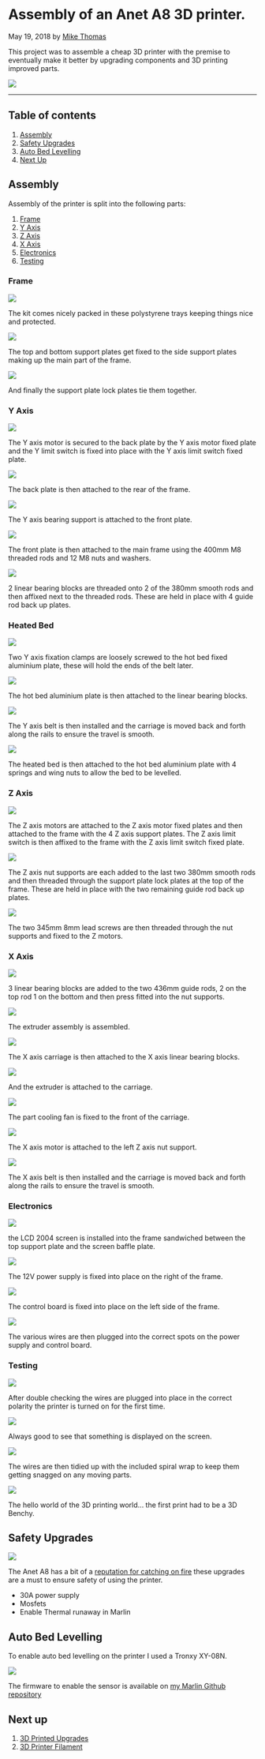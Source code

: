 # Assembly of an Anet A8 3D printer.

May 19, 2018 by [Mike Thomas](https://github.com/mikepthomas)

This project was to assemble a cheap 3D printer with the premise to eventually make it better by upgrading components and 3D printing improved parts.

![](https://github.com/mikepthomas/mikepthomas.github.io/raw/develop/src/img/printer/printer-hero.jpg)

---

## Table of contents

1. [Assembly](#assembly)
2. [Safety Upgrades](#safety-upgrades)
3. [Auto Bed Levelling](#auto-bed-levelling)
4. [Next Up](#next-up)

## Assembly

Assembly of the printer is split into the following parts:

1. [Frame](#frame)
2. [Y Axis](#y-axis)
3. [Z Axis](#z-axis)
4. [X Axis](#x-axis)
5. [Electronics](#electronics)
6. [Testing](#testing)

### Frame

![](https://github.com/mikepthomas/mikepthomas.github.io/raw/develop/src/img/printer/01-before-assembly.jpg)

The kit comes nicely packed in these polystyrene trays keeping things nice and protected.

![](https://github.com/mikepthomas/mikepthomas.github.io/raw/develop/src/img/printer/02-mid-frame.jpg)

The top and bottom support plates get fixed to the side support plates making up the main part of the frame.

![](https://github.com/mikepthomas/mikepthomas.github.io/raw/develop/src/img/printer/03-top-frame.jpg)

And finally the support plate lock plates tie them together.

### Y Axis

![](https://github.com/mikepthomas/mikepthomas.github.io/raw/develop/src/img/printer/04-y-axis-motor.jpg)

The Y axis motor is secured to the back plate by the Y axis motor fixed plate and the Y limit switch is fixed into place with the Y axis limit switch fixed plate.

![](https://github.com/mikepthomas/mikepthomas.github.io/raw/develop/src/img/printer/05-rear-frame.jpg)

The back plate is then attached to the rear of the frame.

![](https://github.com/mikepthomas/mikepthomas.github.io/raw/develop/src/img/printer/06-y-axis-tensioner.jpg)

The Y axis bearing support is attached to the front plate.

![](https://github.com/mikepthomas/mikepthomas.github.io/raw/develop/src/img/printer/07-y-axis-install.jpg)

The front plate is then attached to the main frame using the 400mm M8 threaded rods and 12 M8 nuts and washers.

![](https://github.com/mikepthomas/mikepthomas.github.io/raw/develop/src/img/printer/08-y-axis-rods.jpg)

2 linear bearing blocks are threaded onto 2 of the 380mm smooth rods and then affixed next to the threaded rods. These are held in place with 4 guide rod back up plates.

### Heated Bed

![](https://github.com/mikepthomas/mikepthomas.github.io/raw/develop/src/img/printer/09-bed-carriage.jpg)

Two Y axis fixation clamps are loosely screwed to the hot bed fixed aluminium plate, these will hold the ends of the belt later.

![](https://github.com/mikepthomas/mikepthomas.github.io/raw/develop/src/img/printer/10-bed-carriage-install.jpg)

The hot bed aluminium plate is then attached to the linear bearing blocks.

![](https://github.com/mikepthomas/mikepthomas.github.io/raw/develop/src/img/printer/11-y-belt.jpg)

The Y axis belt is then installed and the carriage is moved back and forth along the rails to ensure the travel is smooth.

![](https://github.com/mikepthomas/mikepthomas.github.io/raw/develop/src/img/printer/12-heated-bed.jpg)

The heated bed is then attached to the hot bed aluminium plate with 4 springs and wing nuts to allow the bed to be levelled.

### Z Axis

![](https://github.com/mikepthomas/mikepthomas.github.io/raw/develop/src/img/printer/13-z-axis-motors.jpg)

The Z axis motors are attached to the Z axis motor fixed plates and then attached to the frame with the 4 Z axis support plates. The Z axis limit switch is then affixed to the frame with the Z axis limit switch fixed plate.

![](https://github.com/mikepthomas/mikepthomas.github.io/raw/develop/src/img/printer/14-z-axis-rods.jpg)

The Z axis nut supports are each added to the last two 380mm smooth rods and then threaded through the support plate lock plates at the top of the frame. These are held in place with the two remaining guide rod back up plates.

![](https://github.com/mikepthomas/mikepthomas.github.io/raw/develop/src/img/printer/15-lead-screws.jpg)

The two 345mm 8mm lead screws are then threaded through the nut supports and fixed to the Z motors.

### X Axis

![](https://github.com/mikepthomas/mikepthomas.github.io/raw/develop/src/img/printer/16-x-axis-rods.jpg)

3 linear bearing blocks are added to the two 436mm guide rods, 2 on the top rod 1 on the bottom and then press fitted into the nut supports.

![](https://github.com/mikepthomas/mikepthomas.github.io/raw/develop/src/img/printer/17-extruder.jpg)

The extruder assembly is assembled.

![](https://github.com/mikepthomas/mikepthomas.github.io/raw/develop/src/img/printer/18-x-axis-carriage.jpg)

The X axis carriage is then attached to the X axis linear bearing blocks.

![](https://github.com/mikepthomas/mikepthomas.github.io/raw/develop/src/img/printer/19-extruder-install.jpg)

And the extruder is attached to the carriage.

![](https://github.com/mikepthomas/mikepthomas.github.io/raw/develop/src/img/printer/20-part-cooling-fan.jpg)

The part cooling fan is fixed to the front of the carriage.

![](https://github.com/mikepthomas/mikepthomas.github.io/raw/develop/src/img/printer/21-x-axis-motor.jpg)

The X axis motor is attached to the left Z axis nut support.

![](https://github.com/mikepthomas/mikepthomas.github.io/raw/develop/src/img/printer/22-x-axis-complete.jpg)

The X axis belt is then installed and the carriage is moved back and forth along the rails to ensure the travel is smooth.

### Electronics

![](https://github.com/mikepthomas/mikepthomas.github.io/raw/develop/src/img/printer/23-display.jpg)

the LCD 2004 screen is installed into the frame sandwiched between the top support plate and the screen baffle plate.

![](https://github.com/mikepthomas/mikepthomas.github.io/raw/develop/src/img/printer/24-power-supply.jpg)

The 12V power supply is fixed into place on the right of the frame.

![](https://github.com/mikepthomas/mikepthomas.github.io/raw/develop/src/img/printer/25-control-board.jpg)

The control board is fixed into place on the left side of the frame.

![](https://github.com/mikepthomas/mikepthomas.github.io/raw/develop/src/img/printer/26-wiring.jpg)

The various wires are then plugged into the correct spots on the power supply and control board.

### Testing

![](https://github.com/mikepthomas/mikepthomas.github.io/raw/develop/src/img/printer/27-initial-power-on.jpg)

After double checking the wires are plugged into place in the correct polarity the printer is turned on for the first time.

![](https://github.com/mikepthomas/mikepthomas.github.io/raw/develop/src/img/printer/28-she-lives.jpg)

Always good to see that something is displayed on the screen.

![](https://github.com/mikepthomas/mikepthomas.github.io/raw/develop/src/img/printer/29-wire-management.jpg)

The wires are then tidied up with the included spiral wrap to keep them getting snagged on any moving parts.

![](https://github.com/mikepthomas/mikepthomas.github.io/raw/develop/src/img/printer/30-first-print.jpg)

The hello world of the 3D printing world... the first print had to be a 3D Benchy.

## Safety Upgrades

![](https://github.com/mikepthomas/mikepthomas.github.io/raw/develop/src/img/printer/safety-upgrades.jpg)

The Anet A8 has a bit of a [reputation for catching on fire](https://www.fabbaloo.com/2018/12/3d-printer-safety-another-anet-a8-burns) these upgrades are a must to ensure safety of using the printer.

- 30A power supply
- Mosfets
- Enable Thermal runaway in Marlin

## Auto Bed Levelling

To enable auto bed levelling on the printer I used a Tronxy XY-08N.

![](https://github.com/mikepthomas/mikepthomas.github.io/raw/develop/src/img/printer/auto-level-sensor.jpg)

The firmware to enable the sensor is available on [my Marlin Github repository](https://github.com/mikepthomas/Marlin/tree/2.0.x-Anet3D-V1-5)

## Next up

1. [3D Printed Upgrades](printer-printed-upgrades.md)
2. [3D Printer Filament](printer-filament.md)

